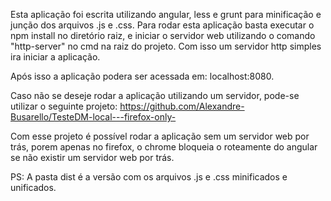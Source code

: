 Esta aplicação foi escrita utilizando angular, less e grunt para minificação e junção dos arquivos .js e .css.
Para rodar esta aplicação basta executar o npm install no diretório raiz, e iniciar o servidor web utilizando o comando "http-server" no cmd na raiz do projeto. Com isso um servidor http simples ira iniciar a aplicação.

Após isso a aplicação podera ser acessada em: localhost:8080.

Caso não se deseje rodar a aplicação utilizando um servidor, pode-se utilizar o seguinte projeto:
https://github.com/Alexandre-Busarello/TesteDM-local---firefox-only-

Com esse projeto é possível rodar a aplicação sem um servidor web por trás, porem apenas no firefox, o chrome bloqueia o roteamente do angular se não existir um servidor web por trás.

PS: A pasta dist é a versão com os arquivos .js e .css minificados e unificados.
